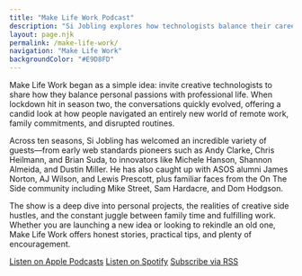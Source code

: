 ```yaml
---
title: "Make Life Work Podcast"
description: "Si Jobling explores how technologists balance their careers, families, and side projects across ten seasons of Make Life Work."
layout: page.njk
permalink: /make-life-work/
navigation: "Make Life Work"
backgroundColor: "#E9D8FD"
---
```


Make Life Work began as a simple idea: invite creative technologists to share how they balance personal passions with professional life. When lockdown hit in season two, the conversations quickly evolved, offering a candid look at how people navigated an entirely new world of remote work, family commitments, and disrupted routines.

Across ten seasons, Si Jobling has welcomed an incredible variety of guests—from early web standards pioneers such as Andy Clarke, Chris Heilmann, and Brian Suda, to innovators like Michele Hanson, Shannon Almeida, and Dustin Miller. He has also caught up with ASOS alumni James Norton, AJ Wilson, and Lewis Prescott, plus familiar faces from the On The Side community including Mike Street, Sam Hardacre, and Dom Hodgson.

The show is a deep dive into personal projects, the realities of creative side hustles, and the constant juggle between family time and fulfilling work. Whether you are launching a new idea or looking to rekindle an old one, Make Life Work offers honest stories, practical tips, and plenty of encouragement.

<div class="podcast-links">
  <a class="tdbc-button" href="https://podcasts.apple.com/gb/podcast/make-life-work/id1490247567" target="_blank" rel="noopener noreferrer">Listen on Apple Podcasts</a>
  <a class="tdbc-button" href="https://podcasts.apple.com/gb/podcast/make-life-work/id1490247567" target="_blank" rel="noopener noreferrer">Listen on Spotify</a>
  <a class="tdbc-button" href="https://pinecast.com/feed/make-life-work" target="_blank" rel="noopener noreferrer">Subscribe via RSS</a>
</div>

